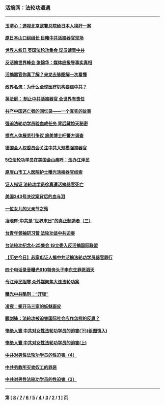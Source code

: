 ### 活摘网：法轮功遭遇
---
#### [玉清心：透视北京武警总院给日本人换肝一案](../../pages/nf5881/n13771978.md?09160430) 
#### [原日本山口组组长 目睹中共活摘器官现场](../../pages/nf5881/n13767360.md?09160430) 
#### [世界人权日 英国法轮功集会 议员谴责中共](../../pages/nf5881/n13431763.md?09160430) 
#### [反活摘世界峰会 张锦华：媒体应报导事实真相](../../pages/nf5881/n13278502.md?09160430) 
#### [活摘器官你真了解？来龙去脉图解一次看懂](../../pages/nf5881/n13013820.md?09160430) 
#### [政界名流：为什么全球医疗机构要信中共？](../../pages/nf5881/n11945479.md?09160430) 
#### [英法庭： 制止中共活摘器官 全世界有责任](../../pages/nf5881/n11330691.md?09160430) 
#### [共产中国逃亡者的回忆录——一个真实的故事](../../pages/nf5881/n10918649.md?09160430) 
#### [强迫法轮功学员验血成任务 背后藏惊天秘密](../../pages/nf5881/n4252384.md?09160430) 
#### [捷克人体展览引争议 旅美博士吁警方调查](../../pages/nf5881/n9429187.md?09160430) 
#### [德国会人权委员会关注中共大规模强摘器官](../../pages/nf5881/n8418950.md?09160430) 
#### [5位法轮功学员在美国会山疾呼：法办江泽民](../../pages/nf5881/n8101519.md?09160430) 
#### [原唐山市工人医院护士曝光活摘器官线索](../../pages/nf5881/n8076384.md?09160430) 
#### [证人指证 法轮功学员徐真遭活摘器官死亡](../../pages/nf5881/n8042467.md?09160430) 
#### [美国343号决议案背后的血与泪](../../pages/nf5881/n8020684.md?09160430) 
#### [一位女儿的父亲节之殇](../../pages/nf5881/n8014122.md?09160430) 
#### [凌晓辉:中共是“世界末日”的真正制造者（三）](../../pages/nf5881/n4210333.md?09160430) 
#### [台青年领袖研习营 法轮功谈中共迫害](../../pages/nf5881/n4141857.md?09160430) 
#### [台法轮功纪念4‧25集会 19立委入反活摘国际联盟](../../pages/nf5881/n4141821.md?09160430) 
#### [【历史今日】苏家屯证人揭中共活摘法轮功学员器官罪行](../../pages/nf5881/n4135912.md?09160430) 
#### [四个电话录音曝光610特务头子李东生罪恶滔天](../../pages/nf5881/n4040060.md?09160430) 
#### [令江泽民胆寒 众外媒聚焦大连法轮功案](../../pages/nf5881/n3932671.md?09160430) 
#### [曝光中共酷刑：“开锁”](../../pages/nf5881/n3889373.md?09160430) 
#### [凌宸：撕开马三家的妖魅画皮](../../pages/nf5881/n3849369.md?09160430) 
#### [郦剑锋：法轮功被迫害国际社会应作怎样的反思？](../../pages/nf5881/n3824560.md?09160430) 
#### [惨绝人寰 中共对女性法轮功学员的迫害(下)(组图慎入)](../../pages/nf5881/n3816285.md?09160430) 
#### [惨绝人寰 中共对女性法轮功学员的迫害(上)](../../pages/nf5881/n3815374.md?09160430) 
#### [中共对男性法轮功学员的性迫害（4）](../../pages/nf5881/n3769144.md?09160430) 
#### [中共劳教所买卖奴工的罪恶](../../pages/nf5881/n3769378.md?09160430) 
#### [中共对男性法轮功学员的性迫害（3）](../../pages/nf5881/n3768231.md?09160430) 

---
#### 第 [ [8](./8.md?09160430) / [7](./7.md?09160430) / [6](./6.md?09160430) / [5](./5.md?09160430) / [4](./4.md?09160430) / [3](./3.md?09160430) / [2](./2.md?09160430) / [1](./1.md?09160430) ] 页

